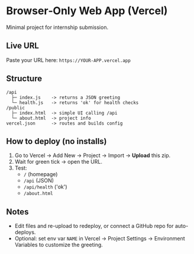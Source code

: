 # Browser‑Only Web App (Vercel)

Minimal project for internship submission.

## Live URL
Paste your URL here: `https://YOUR-APP.vercel.app`

## Structure
```
/api
  ├─ index.js    -> returns a JSON greeting
  └─ health.js   -> returns 'ok' for health checks
/public
  ├─ index.html  -> simple UI calling /api
  └─ about.html  -> project info
vercel.json      -> routes and builds config
```

## How to deploy (no installs)
1. Go to Vercel → Add New → Project → Import → **Upload** this zip.
2. Wait for green tick → open the URL.
3. Test:
   - `/` (homepage)
   - `/api` (JSON)
   - `/api/health` ('ok')
   - `/about.html`

## Notes
- Edit files and re-upload to redeploy, or connect a GitHub repo for auto-deploys.
- Optional: set env var `NAME` in Vercel → Project Settings → Environment Variables to customize the greeting.
